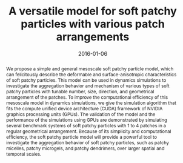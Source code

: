 ---
title: "A versatile model for soft patchy particles with various patch arrangements"
authors:
- Zhan-Wei Li
- You-Liang Zhu
- Zhong-Yuan Lu
- Zhao-Yan Sun
date: "2016-01-06"
doi: "10.1039/C5SM02125A"
publication_types: ["期刊文章"]
publication: "Soft Matter"
publication_short: "Soft Matter"
abstract: "We propose a simple and general mesoscale soft patchy particle  model, which can felicitously describe the deformable and  surface-anisotropic characteristics of soft patchy particles. This model  can be used in dynamics simulations to investigate the aggregation  behavior and mechanism of various types of soft patchy particles with  tunable number, size, direction, and geometrical arrangement of the  patches. To improve the computational efficiency of this mesoscale model  in dynamics simulations, we give the simulation algorithm that fits the  compute unified device architecture (CUDA) framework of NVIDIA graphics  processing units (GPUs). The validation of the model and the  performance of the simulations using GPUs are demonstrated by simulating  several benchmark systems of soft patchy particles with 1 to 4 patches  in a regular geometrical arrangement. Because of its simplicity and  computational efficiency, the soft patchy particle model will provide a  powerful tool to investigate the aggregation behavior of soft patchy  particles, such as patchy micelles, patchy microgels, and patchy  dendrimers, over larger spatial and temporal scales."
url_pdf: "https://pubs.rsc.org/en/content/articlelanding/2016/sm/c5sm02125a"
---